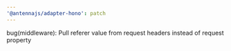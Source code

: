 ```yaml
---
'@antennajs/adapter-hono': patch
---
```


bug(middleware): Pull referer value from request headers instead of request property
